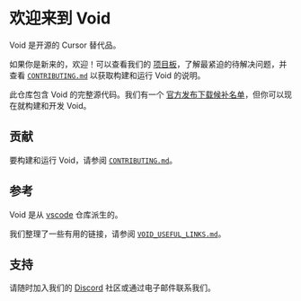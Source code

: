 # 欢迎来到 Void

Void 是开源的 Cursor 替代品。

如果你是新来的，欢迎！可以查看我们的 [项目板](https://github.com/orgs/voideditor/projects/2/views/3)，了解最紧迫的待解决问题，并查看 [`CONTRIBUTING.md`](https://github.com/voideditor/void/blob/main/CONTRIBUTING.md) 以获取构建和运行 Void 的说明。

此仓库包含 Void 的完整源代码。我们有一个 [官方发布下载候补名单](https://voideditor.com/email)，但你可以现在就构建和开发 Void。

## 贡献

要构建和运行 Void，请参阅 [`CONTRIBUTING.md`](https://github.com/voideditor/void/blob/main/CONTRIBUTING.md)。

## 参考

Void 是从 [vscode](https://github.com/microsoft/vscode) 仓库派生的。

我们整理了一些有用的链接，请参阅 [`VOID_USEFUL_LINKS.md`](https://github.com/voideditor/void/blob/main/VOID_USEFUL_LINKS.md)。

## 支持
请随时加入我们的 [Discord](https://discord.gg/PspNkKG5wt) 社区或通过电子邮件联系我们。
